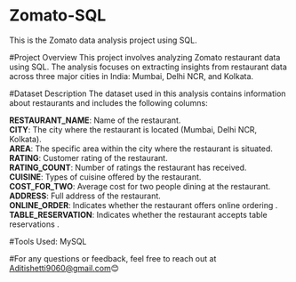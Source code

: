 # Zomato-SQL
This is the Zomato data analysis project using SQL.

#Project Overview
This project involves analyzing Zomato restaurant data using SQL. The analysis focuses on extracting insights from restaurant data across three major cities in India: Mumbai, Delhi NCR, and Kolkata.

#Dataset Description
The dataset used in this analysis contains information about restaurants and includes the following columns:

 **RESTAURANT_NAME**: Name of the restaurant.  
 **CITY**: The city where the restaurant is located (Mumbai, Delhi NCR, Kolkata).  
 **AREA**: The specific area within the city where the restaurant is situated.  
 **RATING**: Customer rating of the restaurant.  
 **RATING_COUNT**: Number of ratings the restaurant has received.  
 **CUISINE**: Types of cuisine offered by the restaurant.  
 **COST_FOR_TWO**: Average cost for two people dining at the restaurant.  
 **ADDRESS**: Full address of the restaurant.  
 **ONLINE_ORDER**: Indicates whether the restaurant offers online ordering .  
 **TABLE_RESERVATION**: Indicates whether the restaurant accepts table reservations .  
 
#Tools Used:
MySQL

#For any questions or feedback, feel free to reach out at Aditishetti9060@gmail.com😊

